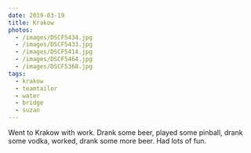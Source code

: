 ```yaml
---
date: 2019-03-19
title: Krakow
photos:
  - /images/DSCF5434.jpg
  - /images/DSCF5433.jpg
  - /images/DSCF5414.jpg
  - /images/DSCF5464.jpg
  - /images/DSCF5368.jpg
tags:
  - krakow
  - teamtailor
  - water
  - bridge
  - suzan
---
```


Went to Krakow with work. Drank some beer, played some pinball, drank some vodka, worked, drank some more beer. Had lots of fun.
